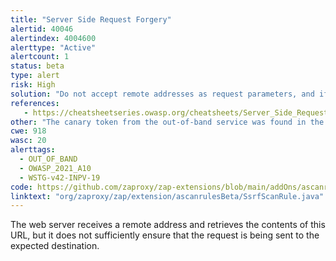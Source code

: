 ```yaml
---
title: "Server Side Request Forgery"
alertid: 40046
alertindex: 4004600
alerttype: "Active"
alertcount: 1
status: beta
type: alert
risk: High
solution: "Do not accept remote addresses as request parameters, and if you must, ensure that they are validated against an allow-list of expected values."
references:
   - https://cheatsheetseries.owasp.org/cheatsheets/Server_Side_Request_Forgery_Prevention_Cheat_Sheet.html
other: "The canary token from the out-of-band service was found in the response body."
cwe: 918
wasc: 20
alerttags: 
  - OUT_OF_BAND
  - OWASP_2021_A10
  - WSTG-v42-INPV-19
code: https://github.com/zaproxy/zap-extensions/blob/main/addOns/ascanrulesBeta/src/main/java/org/zaproxy/zap/extension/ascanrulesBeta/SsrfScanRule.java
linktext: "org/zaproxy/zap/extension/ascanrulesBeta/SsrfScanRule.java"
---
```

The web server receives a remote address and retrieves the contents of this URL, but it does not sufficiently ensure that the request is being sent to the expected destination.
